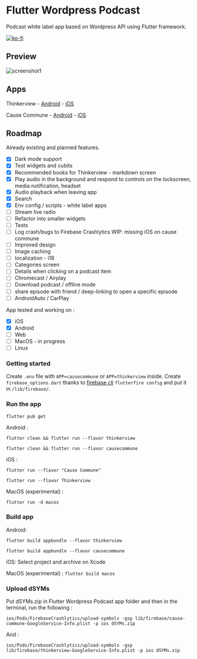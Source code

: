 # Flutter Wordpress Podcast

Podcast white label app based on Wordpress API using Flutter framework.

[![ko-fi](https://www.ko-fi.com/img/githubbutton_sm.svg)](https://ko-fi.com/P5P813IQT)

## Preview

![screenshot1](https://github.com/PierreBresson/flutter-wordpress-podcast/blob/main/preview/thinkerview-1.jpg)

## Apps

Thinkerview - [Android](https://play.google.com/store/apps/details?id=com.thinkerview&hl=fr) - [iOS](https://apps.apple.com/us/app/thinkerview/id1406076265?ls=1)

Cause Commune - [Android](https://play.google.com/store/apps/details?id=com.cause.commune) - [iOS](https://apps.apple.com/us/app/cause-commune/id1458650964?ls=1)

## Roadmap

Already existing and planned features.

- [x] Dark mode support
- [x] Test widgets and cubits
- [x] Recommended books for Thinkerview - markdown screen
- [x] Play audio in the background and respond to controls on the lockscreen, media notification, headset
- [x] Audio playback when leaving app
- [x] Search
- [x] Env config / scripts - white label apps
- [ ] Stream live radio
- [ ] Refactor into smaller widgets
- [ ] Tests
- [ ] Log crash/bugs to Firebase Crashlytics WIP: missing iOS on cause commune
- [ ] Improved design
- [ ] Image caching
- [ ] localization - i18
- [ ] Categories screen
- [ ] Details when clicking on a podcast item
- [ ] Chromecast / Airplay
- [ ] Download podcast / offline mode
- [ ] share episode with friend / deep-linking to open a specific episode
- [ ] AndroidAuto / CarPlay

App tested and working on :

- [x] iOS
- [x] Android
- [ ] Web
- [ ] MacOS - in progress
- [ ] Linux

### Getting started

Create `.env` file with `APP=causecommune` or `APP=thinkerview` inside.
Create `firebase_options.dart` thanks to [firebase cli](https://codewithandrea.com/articles/firebase-flutterfire-cli-flavors/) `flutterfire config` and put it in `/lib/firebase/`.

### Run the app

`flutter pub get`

Android :

`flutter clean && flutter run --flavor thinkerview`

`flutter clean && flutter run --flavor causecommune`

iOS :

`flutter run --flavor "Cause Commune"`

`flutter run --flavor Thinkerview`

MacOS (experimental) :

`flutter run -d macos`

### Build app

Android:

`flutter build appbundle --flavor thinkerview`

`flutter build appbundle --flavor causecommune`

iOS:
Select project and archive on Xcode

MacOS (experimental) :
`flutter build macos`

### Upload dSYMs

Put dSYMs.zip in Flutter Wordpress Podcast app folder and then in the terminal, run the following :

```
ios/Pods/FirebaseCrashlytics/upload-symbols -gsp lib/firebase/cause-commune-GoogleService-Info.plist -p ios dSYMs.zip
```

And :

```
ios/Pods/FirebaseCrashlytics/upload-symbols -gsp lib/firebase/thinkerview-GoogleService-Info.plist -p ios dSYMs.zip
```
